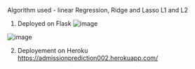 Algorithm used - linear Regression, Ridge and Lasso L1 and L2

1. Deployed on Flask
![image](https://user-images.githubusercontent.com/74757813/162560708-92a4218c-df23-4f6f-a25f-eb8cd5965eb7.png)

![image](https://user-images.githubusercontent.com/74757813/162892730-84920ae4-3da6-4b7b-9889-7ea031392da4.png)


2. Deployement on Heroku
https://admissionprediction002.herokuapp.com/
